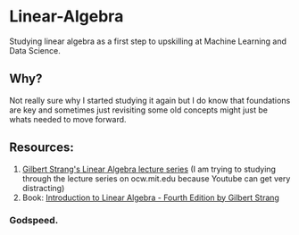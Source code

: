# Linear-Algebra
Studying linear algebra as a first step to upskilling at Machine Learning and Data Science. 

## Why?
Not really sure why I started studying it again but I do know that foundations are key and sometimes just revisiting some old concepts might just be whats needed to move forward.  

## Resources: 
1. [Gilbert Strang's Linear Algebra lecture series](https://ocw.mit.edu/courses/18-06sc-linear-algebra-fall-2011/resources/lecture-videos/) (I am trying to studying through the lecture series on ocw.mit.edu because Youtube can get very distracting)
2. Book: [Introduction to Linear Algebra - Fourth Edition by Gilbert Strang](https://students.aiu.edu/submissions/profiles/resources/onlineBook/Y5B7M4_Introduction_to_Linear_Algebra-_Fourth_Edition.pdf)

### Godspeed.
